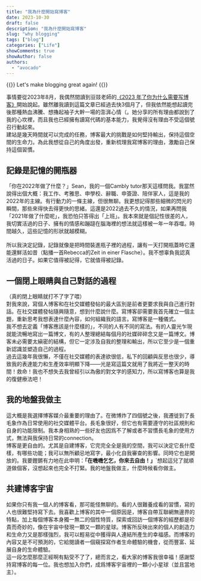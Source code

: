 ```yaml
---
title: "我為什麼開始寫博客"
date: 2023-10-30
draft: false
description: "我為什麼開始寫博客"
slug: "why blogging"
tags: ["blog"]
categories: ["Life"]
showComments: true
showAuthor: false
authors:
  - "avocado"
---
```


{{<lead>}}
Let's make blogging great again!
{{</lead>}}

事情要從2023年8月，我偶然間讀到豆豉老師的[《2023 年了你为什么需要写博客》](https://blog.douchi.space/2023-why-you-need-a-blog/#gsc.tab=0)開始說起。雖然離我讀到這篇文章已經過去快3個月了，但我依然能想起讀完後那種熱血沸騰、想擼起袖子大幹一場的澎湃心情（。她分享的所有理由都說到了我的心坎裡，而且我也已經擁有讀寫代碼的基本能力，我覺得沒有理由不受這個號召行動起來。
<br>
建站是幾天時間就可以完成的任務，博客最大的挑戰是如何堅持輸出，保持這個空間的生命力。為此我想從自己的角度出發，重新梳理我寫博客的理由，激勵自己保持這個習慣。
## 記錄是記憶的開瓶器
「你在2022年做了什麼？」Sean，我的一個Cambly tutor那天這樣問我。我當然說得出個大概：我工作、考雅思、申學校、辭職、申簽證、陪伴家人，這是我的2022年的主線。有行動力的一條主線，但很無聊。我更想記得那些細微的閃光的瞬間，那些來得快去得更快的思緒。這還是2022過去不久的情況，如果再問我「2021年做了什麼呢」，我恐怕只答得出「上班」。我本來就是個記性很差的人，我切實活過的日子、擁有的情感和蹦躂在腦海裡的想法就這樣被一年一年吞噬。時間越久，這些記憶的形狀就越模糊。
<br>
<br>
所以我決定記錄，記錄就像是把時間裝進瓶子裡的過程，讓有一天打開瓶蓋時它還能還鮮活如昔（點播一首Rebecca的Zeit in einer Flasche）。我不想辜負我認真活過的日子。如果它值得被記得，它就值得被記錄。
## 一個閉上眼睛與自己對話的過程
（真的閉上眼睛就打不了字了喂）
<br>
對我來說，寫個人博客和在社交媒體發帖的最大區別是前者更要求我與自己進行對話。在社交媒體發帖隨興隨意，想到什麼說什麼。寫博客卻需要我首先確立一個主題，重新思考我想表達什麼內容，如何組織我的語言。寫博客是一種儀式。
<br>
我不想去定義「博客應該是什麼樣的」，不同的人有不同的寫法。有的人靈光乍現就能流暢地寫出一篇博文，有的人整理總結每個月的社媒碎碎念又是一篇博文。博客未必需要太縝密的結構，但它一定涉及自我的整理和輸出，所以它至少是一個重新認識並塑造自己的過程。
<br>
過去這幾年我很懶，不僅在社交媒體的表達欲很低，私下的回顧與反思也很少，導致我的表達能力和生產效率明顯下降——光是寫這篇文就用了我將近一整天的時間！救命！我也不想失去我曾經引以為傲的對文字的感知力，所以寫博客也算是我的復健療法吧！
## 我的地盤我做主
這大概是我選擇博客媒介最重要的理由了。在微博炸了四個號之後，我遷徙到了長毛象作為日常使用的社交媒體平台。長毛象很好，但它也有需要遵守的社區規則和自身的功能限制。我本身相熟的一些好友也因爲不了解或者不習慣長毛象的使用方式，無法與我保持日常的connection。
<br>
博客是更自由的。尤其是自建博客，它完完全全是我的空間，我可以決定它長什麼樣，有哪些功能；我可以無所顧忌地寫字，最小化自我審查的影響。同時它也是開放的。我要鏗鏘有力地在此申明：**「在嘰嘰乞乞，你來去自由！」**`想起這兒了就順道做個客，沒想起來也完全不打緊。我的地盤我做主，什麼時候看你做主。
## 共建博客宇宙
如果你只有我一個人的博客看，那可能怪無聊的。看的人很難養成看的習慣，寫的人也很難堅持寫下去。我喜歡上博客的其中一個原因是，博客自帶互聯網無邊界的特點，加上每個博客本身獨一無二的個性特質，探索或回訪一個博客的經歷都是珍貴而奇妙的，像在宇宙中發現一顆又一顆的星球。博客所反映出來的個人的創造力和生命力又是那樣強烈，我可以輕易從中獲得與人連結所產生的幸福感。而博客的內容又是不可預測的，它給閱讀者一個窺探寫作者生命體驗的機會，從而豐富、延展自身的生命體驗。
<br>
這一段怎麼那麼正經啊有點受不了了，總而言之，看大家的博客我很幸福！感謝堅持寫博客的每一位。我也想加入你們，成爲博客宇宙裡的一顆小小星球（並且當地主）。
